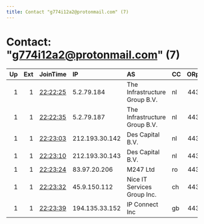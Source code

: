 ```yaml
---
title: Contact "g774i12a2@protonmail.com" (7)
---
```


# Contact: "g774i12a2@protonmail.com" (7)

|   Up |   Ext | JoinTime                                                                                            | IP             | AS                            | CC   |   ORp |   Dirp | OS    | Version   | Nickname   |   eFamMembers |
|-----:|------:|:----------------------------------------------------------------------------------------------------|:---------------|:------------------------------|:-----|------:|-------:|:------|:----------|:-----------|--------------:|
|    1 |     1 | [22:22:25](https://metrics.torproject.org/rs.html#details/3419CB35C78F28E8C7EDD6FC94C65F5DADC74CED) | 5.2.79.184     | The Infrastructure Group B.V. | nl   |   443 |      0 | Linux | 0.4.6.7   | 0x616e6f6e |             7 |
|    1 |     1 | [22:22:35](https://metrics.torproject.org/rs.html#details/814618532BC7B0303ECCDC09B8C16FEB3A4896B3) | 5.2.79.187     | The Infrastructure Group B.V. | nl   |   443 |      0 | Linux | 0.4.6.7   | 0x616e6f6e |             7 |
|    1 |     1 | [22:23:03](https://metrics.torproject.org/rs.html#details/2B4DC897554FC8543B738AD6FE431F2208569C67) | 212.193.30.142 | Des Capital B.V.              | nl   |   443 |      0 | Linux | 0.4.6.7   | 0x616e6f6e |             7 |
|    1 |     1 | [22:23:10](https://metrics.torproject.org/rs.html#details/D8C175B00AD010DF2F33A6B0E340FDBDD8319D3E) | 212.193.30.143 | Des Capital B.V.              | nl   |   443 |      0 | Linux | 0.4.6.7   | 0x616e6f6e |             7 |
|    1 |     1 | [22:23:24](https://metrics.torproject.org/rs.html#details/499F3619F4A32694E2A8A67627F191ED89A48C65) | 83.97.20.206   | M247 Ltd                      | ro   |   443 |      0 | Linux | 0.4.6.7   | 0x616e6f6e |             7 |
|    1 |     1 | [22:23:32](https://metrics.torproject.org/rs.html#details/A8F3C1C228B4EC555C9BDDD74D5B380D68F98525) | 45.9.150.112   | Nice IT Services Group Inc.   | ch   |   443 |      0 | Linux | 0.4.6.7   | 0x616e6f6e |             7 |
|    1 |     1 | [22:23:39](https://metrics.torproject.org/rs.html#details/6A0F0AE61D23B230145C010FB5B9AE057FF04415) | 194.135.33.152 | IP Connect Inc                | gb   |   443 |      0 | Linux | 0.4.6.7   | 0x616e6f6e |             7 |
